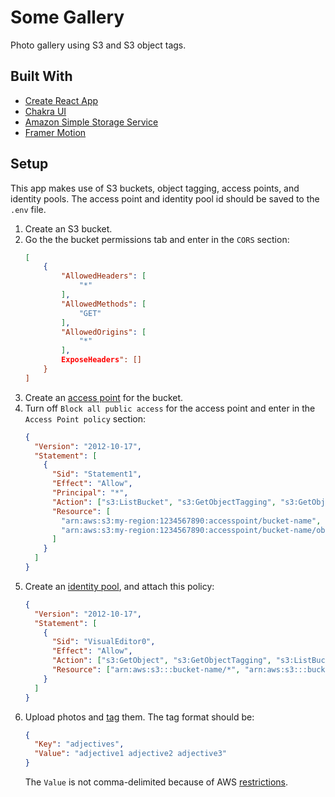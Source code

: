 # Some Gallery

Photo gallery using S3 and S3 object tags.

## Built With

- [Create React App](https://create-react-app.dev/)
- [Chakra UI](https://chakra-ui.com/)
- [Amazon Simple Storage Service](https://aws.amazon.com/s3/)
- [Framer Motion](https://www.framer.com/motion/)

## Setup

This app makes use of S3 buckets, object tagging, access points, and identity pools. The access point and identity pool id should be saved to the `.env` file.

1. Create an S3 bucket.
2. Go the the bucket permissions tab and enter in the `CORS` section:
   ```json
   [
       {
           "AllowedHeaders": [
               "*"
           ],
           "AllowedMethods": [
               "GET"
           ],
           "AllowedOrigins": [
               "*"
           ],
           ExposeHeaders": []
       }
   ]
   ```
3. Create an [access point](https://docs.aws.amazon.com/AmazonS3/latest/userguide/access-points.html) for the bucket.
4. Turn off `Block all public access` for the access point and enter in the `Access Point policy` section:
   ```json
   {
     "Version": "2012-10-17",
     "Statement": [
       {
         "Sid": "Statement1",
         "Effect": "Allow",
         "Principal": "*",
         "Action": ["s3:ListBucket", "s3:GetObjectTagging", "s3:GetObject"],
         "Resource": [
           "arn:aws:s3:my-region:1234567890:accesspoint/bucket-name",
           "arn:aws:s3:my-region:1234567890:accesspoint/bucket-name/object/*"
         ]
       }
     ]
   }
   ```
5. Create an [identity pool](https://docs.aws.amazon.com/cognito/latest/developerguide/identity-pools.html), and attach this policy:
   ```json
   {
     "Version": "2012-10-17",
     "Statement": [
       {
         "Sid": "VisualEditor0",
         "Effect": "Allow",
         "Action": ["s3:GetObject", "s3:GetObjectTagging", "s3:ListBucket"],
         "Resource": ["arn:aws:s3:::bucket-name/*", "arn:aws:s3:::bucket-name"]
       }
     ]
   }
   ```
6. Upload photos and [tag](https://docs.aws.amazon.com/AmazonS3/latest/userguide/object-tagging.html) them. The tag format should be:
   ```json
   {
     "Key": "adjectives",
     "Value": "adjective1 adjective2 adjective3"
   }
   ```
   The `Value` is not comma-delimited because of AWS [restrictions](https://docs.aws.amazon.com/AWSEC2/latest/UserGuide/Using_Tags.html#tag-restrictions).
